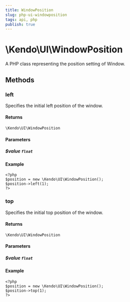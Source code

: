 ```yaml
---
title: WindowPosition
slug: php-ui-windowposition
tags: api, php
publish: true
---
```


# \Kendo\UI\WindowPosition

A PHP class representing the position setting of Window.


## Methods

### left
Specifies the initial left position of the window.

#### Returns
`\Kendo\UI\WindowPosition`

#### Parameters

##### $value `float`



#### Example 
    <?php
    $position = new \Kendo\UI\WindowPosition();
    $position->left(1);
    ?>

### top
Specifies the initial top position of the window.

#### Returns
`\Kendo\UI\WindowPosition`

#### Parameters

##### $value `float`



#### Example 
    <?php
    $position = new \Kendo\UI\WindowPosition();
    $position->top(1);
    ?>

